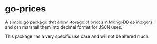 # go-prices

A simple go package that allow storage of prices in MongoDB as integers and can marshall them into decimal format for JSON uses.

This package has a very specific use case and will not be altered much.